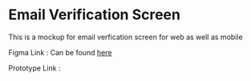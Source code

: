 # Email Verification Screen

This is a mockup for email verfication screen for web as well as mobile


Figma Link : Can be found [here](https://www.figma.com/file/nn9eqJd8CevHuF5BlLIamB/Email_Screen?node-id=0%3A1)

Prototype Link : 